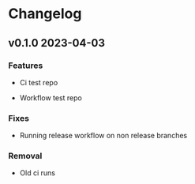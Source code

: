 # Changelog

## v0.1.0 2023-04-03

### Features

- Ci test repo

- Workflow test repo


### Fixes

- Running release workflow on non release branches


### Removal

- Old ci runs


